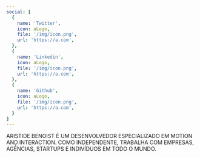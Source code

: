 ```yaml
---
social: [
  {
    name: 'Twitter',
    icon: aLogo,
    file: '/img/icon.png',
    url: 'https://a.com',
  },
  {
    name: 'Linkedin',
    icon: aLogo,
    file: '/img/icon.png',
    url: 'https://a.com',
  },
  {
    name: 'Github',
    icon: aLogo,
    file: '/img/icon.png',
    url: 'https://a.com',
  }
]
---
```


ARISTIDE BENOIST É UM DESENVOLVEDOR ESPECIALIZADO EM MOTION AND INTERACTION. COMO INDEPENDENTE, TRABALHA COM EMPRESAS, AGÊNCIAS, STARTUPS E INDIVÍDUOS EM TODO O MUNDO.

